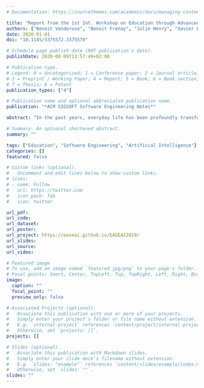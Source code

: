 ```yaml
---
# Documentation: https://sourcethemes.com/academic/docs/managing-content/

title: "Report from the 1st Int. Workshop on Education through Advanced Software Engineering and Artificial Intelligence (EASEAI '19)"
authors: ["Benoit Vanderose", "Benoit Frenay", "Julie Henry", "Xavier Devroey"]
date: 2020-01-01
doi: "10.1145/3375572.3375579"

# Schedule page publish date (NOT publication's date).
publishDate: 2020-08-09T13:57:49+02:00

# Publication type.
# Legend: 0 = Uncategorized; 1 = Conference paper; 2 = Journal article;
# 3 = Preprint / Working Paper; 4 = Report; 5 = Book; 6 = Book section;
# 7 = Thesis; 8 = Patent
publication_types: ["4"]

# Publication name and optional abbreviated publication name.
publication: "*ACM SIGSOFT Software Engineering Notes*"

abstract: "In the past years, everyday life has been profoundly transformed by the development and widespread of digital technologies. Gen- eral, as well as specialized audiences, have to face an ever-increasing amount of knowledge and learn new abilities. This rst edition of the EASEAI workshop tried to address that challenge by look- ing at software engineering, education, and arti cial intelligence research elds to explore how they can be combined. Speci cally, we brought together researchers, teachers, and practitioners who use advanced software engineering tools and arti cial intelligence techniques in education. And researchers and teachers in edu- cation science who address the problem of improving the aware- ness regarding digital technologies through a transgenerational and transdisciplinary range of students."

# Summary. An optional shortened abstract.
summary: ""

tags: ["Education", "Software Engineering", "Artificial Intelligence"]
categories: []
featured: false

# Custom links (optional).
#   Uncomment and edit lines below to show custom links.
# links:
# - name: Follow
#   url: https://twitter.com
#   icon_pack: fab
#   icon: twitter

url_pdf:
url_code:
url_dataset:
url_poster:
url_project: https://easeai.github.io/EASEAI2019/
url_slides:
url_source:
url_video:

# Featured image
# To use, add an image named `featured.jpg/png` to your page's folder.
# Focal points: Smart, Center, TopLeft, Top, TopRight, Left, Right, BottomLeft, Bottom, BottomRight.
image:
  caption: ""
  focal_point: ""
  preview_only: false

# Associated Projects (optional).
#   Associate this publication with one or more of your projects.
#   Simply enter your project's folder or file name without extension.
#   E.g. `internal-project` references `content/project/internal-project/index.md`.
#   Otherwise, set `projects: []`.
projects: []

# Slides (optional).
#   Associate this publication with Markdown slides.
#   Simply enter your slide deck's filename without extension.
#   E.g. `slides: "example"` references `content/slides/example/index.md`.
#   Otherwise, set `slides: ""`.
slides: ""
---
```

